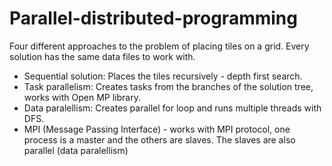 # Parallel-distributed-programming
Four different approaches to the problem of placing tiles on a grid. Every solution has the same data files to work with. 
- Sequential solution: Places the tiles recursively - depth first search.
- Task parallelism: Creates tasks from the branches of the solution tree, works with Open MP library.
- Data paralellism: Creates parallel for loop and runs multiple threads with DFS.
- MPI (Message Passing Interface) - works with MPI protocol, one process is a master and the others are slaves. The slaves are also parallel (data paralellism)
